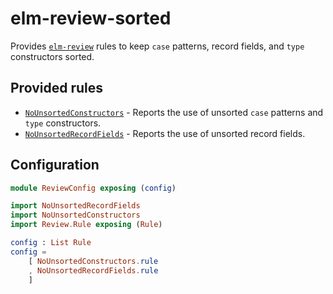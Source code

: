 # elm-review-sorted

Provides [`elm-review`](https://package.elm-lang.org/packages/jfmengels/elm-review/latest/) rules to keep `case` patterns, record fields, and `type` constructors sorted.


## Provided rules

- [`NoUnsortedConstructors`](./src/NoUnsortedConstructors.elm) - Reports the use of unsorted `case` patterns and `type` constructors.
- [`NoUnsortedRecordFields`](./src/NoUnsortedRecordFields.elm) - Reports the use of unsorted record fields.


## Configuration

```elm
module ReviewConfig exposing (config)

import NoUnsortedRecordFields
import NoUnsortedConstructors
import Review.Rule exposing (Rule)

config : List Rule
config =
    [ NoUnsortedConstructors.rule
    , NoUnsortedRecordFields.rule
    ]
```
